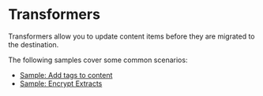 # Transformers

Transformers allow you to update content items before they are migrated to the destination.

The following samples cover some common scenarios:

- [Sample: Add tags to content](~/samples/transformers/migrated_tag_transformer.md)
- [Sample: Encrypt Extracts](~/samples/transformers/encrypt_extracts_transformer.md)